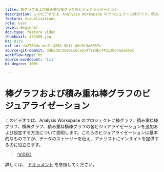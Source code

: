 ```yaml
---
title: 棒グラフおよび積み重ね棒グラフのビジュアライゼーション
description: このビデオでは、Analysis Workspace のプロジェクトに棒グラフ、積み重ね棒グラフ、横棒グラフ、積み重ね横棒グラフの各ビジュアライゼーションを追加および設定する方法について説明します。これらのビジュアライゼーションは基本的なものですが、データのストーリーを伝え、アナリストにインサイトを提供するのに役立ちます。
feature: Visualizations
role: User
level: Beginner
doc-type: feature video
thumbnail: 334308.jpg
kt: 8129
exl-id: da2789de-ded1-4661-9b1f-46e3f3a0857e
source-git-commit: dd65de735e01c6c5654f98dbc44b13b64ae1de0c
workflow-type: ht
source-wordcount: '111'
ht-degree: 100%

---
```


# 棒グラフおよび積み重ね棒グラフのビジュアライゼーション

このビデオでは、Analysis Workspace のプロジェクトに棒グラフ、積み重ね棒グラフ、横棒グラフ、積み重ね横棒グラフの各ビジュアライゼーションを追加および設定する方法について説明します。これらのビジュアライゼーションは基本的なものですが、データのストーリーを伝え、アナリストにインサイトを提供するのに役立ちます。

>[!VIDEO](https://video.tv.adobe.com/v/334308/?quality=12&learn=on)

詳しくは、 [ドキュメント](https://experienceleague.adobe.com/docs/analytics/analyze/analysis-workspace/visualizations/bar.html?lang=ja) を参照してください。
